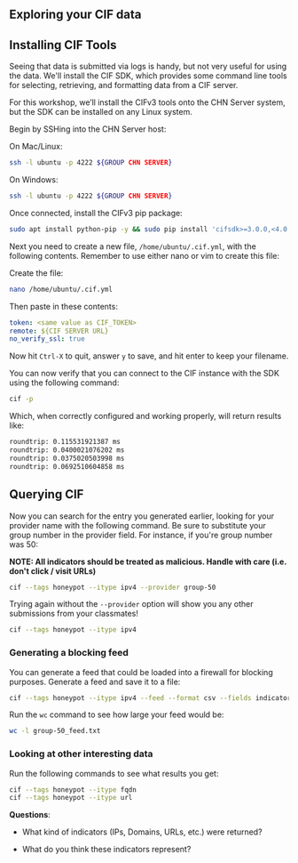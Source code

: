 ## Exploring your CIF data

## Installing CIF Tools
Seeing that data is submitted via logs is handy, but not very useful for using the data. We'll install the CIF SDK, 
which provides some command line tools for selecting, retrieving, and formatting data from a CIF server.

For this workshop, we’ll install the CIFv3 tools onto the CHN Server system, but the SDK can be installed on any 
Linux system. 

Begin by SSHing into the CHN Server host:

On Mac/Linux:
```bash
ssh -l ubuntu -p 4222 ${GROUP CHN SERVER}
```
On Windows:
```bash
ssh -l ubuntu -p 4222 ${GROUP CHN SERVER} 
```

Once connected, install the CIFv3 pip package:

```bash 
sudo apt install python-pip -y && sudo pip install 'cifsdk>=3.0.0,<4.0'
```

Next you need to create a new file, `/home/ubuntu/.cif.yml`, with the following contents. Remember to use either nano
 or vim to create this file:

Create the file:
```bash
nano /home/ubuntu/.cif.yml
```

Then paste in these contents:
```yaml
token: <same value as CIF_TOKEN>
remote: ${CIF SERVER URL}
no_verify_ssl: true
```
Now hit `Ctrl-X` to quit, answer `y` to save, and hit enter to keep your filename.

You can now verify that you can connect to the CIF instance with the SDK using the following command:

```bash
cif -p
```
Which, when correctly configured and working properly, will return results like:
```bash
roundtrip: 0.115531921387 ms
roundtrip: 0.0400021076202 ms
roundtrip: 0.0375020503998 ms
roundtrip: 0.0692510604858 ms
```

## Querying CIF
Now you can search for the entry you generated earlier, looking for your provider name with the following command. Be
 sure to substitute your group number in the provider field. For instance, if you're group number was 50:
 
**NOTE: All indicators should be treated as malicious. Handle with care (i.e. don't click / visit URLs)**
 
```bash
cif --tags honeypot --itype ipv4 --provider group-50
```

Trying again without the `--provider` option will show you any other submissions from your classmates!

```bash
cif --tags honeypot --itype ipv4
```

### Generating a blocking feed

You can generate a feed that could be loaded into a firewall for blocking purposes. Generate a feed and save
it to a file:


```bash
cif --tags honeypot --itype ipv4 --feed --format csv --fields indicator > group-50_feed.txt
```

Run the `wc` command to see how large your feed would be:

```bash
wc -l group-50_feed.txt
```

### Looking at other interesting data

Run the following commands to see what results you get:

```bash
cif --tags honeypot --itype fqdn
cif --tags honeypot --itype url
```

**Questions**:

* What kind of indicators (IPs, Domains, URLs, etc.) were returned?

* What do you think these indicators represent? 